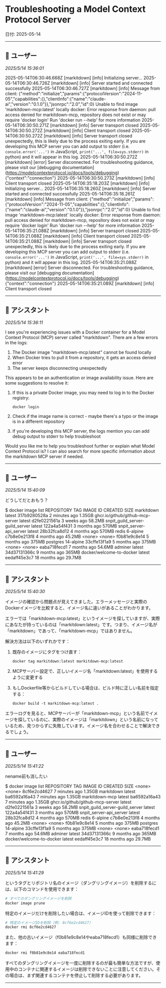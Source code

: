 # Troubleshooting a Model Context Protocol Server

日付: 2025-05-14

---

## 👤 ユーザー
*2025/5/14 15:36:01*

2025-05-14T06:30:46.668Z \[markitdown\] \[info\] Initializing server...
2025-05-14T06:30:46.726Z \[markitdown\] \[info\] Server started and connected successfully
2025-05-14T06:30:46.727Z \[markitdown\] \[info\] Message from client: {"method":"initialize","params":{"protocolVersion":"2024-11-05","capabilities":{},"clientInfo":{"name":"claude-ai","version":"0.1.0"}},"jsonrpc":"2.0","id":0}
Unable to find image 'markitdown-mcp:latest' locally
docker: Error response from daemon: pull access denied for markitdown-mcp, repository does not exist or may require 'docker login'
Run 'docker run --help' for more information
2025-05-14T06:30:50.271Z \[markitdown\] \[info\] Server transport closed
2025-05-14T06:30:50.272Z \[markitdown\] \[info\] Client transport closed
2025-05-14T06:30:50.272Z \[markitdown\] \[info\] Server transport closed unexpectedly, this is likely due to the process exiting early. If you are developing this MCP server you can add output to stderr (i.e. `console.error('...')` in JavaScript, `print('...', file=sys.stderr)` in python) and it will appear in this log.
2025-05-14T06:30:50.272Z \[markitdown\] \[error\] Server disconnected. For troubleshooting guidance, please visit our \[debugging documentation\](https://modelcontextprotocol.io/docs/tools/debugging) {"context":"connection"}
2025-05-14T06:30:50.273Z \[markitdown\] \[info\] Client transport closed
2025-05-14T06:35:18.203Z \[markitdown\] \[info\] Initializing server...
2025-05-14T06:35:18.260Z \[markitdown\] \[info\] Server started and connected successfully
2025-05-14T06:35:18.261Z \[markitdown\] \[info\] Message from client: {"method":"initialize","params":{"protocolVersion":"2024-11-05","capabilities":{},"clientInfo":{"name":"claude-ai","version":"0.1.0"}},"jsonrpc":"2.0","id":0}
Unable to find image 'markitdown-mcp:latest' locally
docker: Error response from daemon: pull access denied for markitdown-mcp, repository does not exist or may require 'docker login'
Run 'docker run --help' for more information
2025-05-14T06:35:21.088Z \[markitdown\] \[info\] Server transport closed
2025-05-14T06:35:21.088Z \[markitdown\] \[info\] Client transport closed
2025-05-14T06:35:21.088Z \[markitdown\] \[info\] Server transport closed unexpectedly, this is likely due to the process exiting early. If you are developing this MCP server you can add output to stderr (i.e. `console.error('...')` in JavaScript, `print('...', file=sys.stderr)` in python) and it will appear in this log.
2025-05-14T06:35:21.088Z \[markitdown\] \[error\] Server disconnected. For troubleshooting guidance, please visit our \[debugging documentation\](https://modelcontextprotocol.io/docs/tools/debugging) {"context":"connection"}
2025-05-14T06:35:21.089Z \[markitdown\] \[info\] Client transport closed

---

## 🤖 アシスタント
*2025/5/14 15:36:11*

I see you're experiencing issues with a Docker container for a Model Context Protocol (MCP) server called "markitdown". There are a few errors in the logs:

1. The Docker image "markitdown-mcp:latest" cannot be found locally
2. When Docker tries to pull it from a repository, it gets an access denied error
3. The server keeps disconnecting unexpectedly

This appears to be an authentication or image availability issue. Here are some suggestions to resolve it:

1. If this is a private Docker image, you may need to log in to the Docker registry:
   ```
   docker login
   ```

2. Check if the image name is correct - maybe there's a typo or the image is in a different repository

3. If you're developing this MCP server, the logs mention you can add debug output to stderr to help troubleshoot

Would you like me to help you troubleshoot further or explain what Model Context Protocol is? I can also search for more specific information about the markitdown MCP server if needed.

---

## 👤 ユーザー
*2025/5/14 15:40:09*

どうしてだとおもう？

$ docker image list
REPOSITORY                         TAG         IMAGE ID       CREATED         SIZE
markitdown                         latest      317b9280528a   2 minutes ago   1.35GB
ghcr.io/github/github-mcp-server   latest      d2fe0221561a   3 weeks ago     58.2MB
snpit\_guild\_server-guild\_server    latest      122a4a54f431   3 months ago    570MB
snpit\_server-api\_server            latest      28b32fca8d12   4 months ago    570MB
redis                              6-alpine    c7b8e0e213f8   4 months ago    45.2MB
&lt;none&gt;                             &lt;none&gt;      f0b81e9c8e14   5 months ago    375MB
postgres                           14-alpine   33cffe13f1a9   5 months ago    375MB
&lt;none&gt;                             &lt;none&gt;      eaba718fecd1   7 months ago    54.6MB
adminer                            latest      34d37131366c   9 months ago    365MB
docker/welcome-to-docker           latest      eedaff45e3c7   18 months ago   29.7MB

---

## 🤖 アシスタント
*2025/5/14 15:40:30*

イメージの確認から問題点が見えてきました。エラーメッセージと実際のDockerイメージを比較すると、イメージ名に違いがあることがわかります。

エラーでは「markitdown-mcp:latest」というイメージを探していますが、実際にあなたが持っているのは「markitdown:latest」です。つまり、イメージ名が「markitdown」であって、「markitdown-mcp」ではありません。

解決方法は以下のいずれかです：

1. 既存のイメージにタグをつけ直す：
   ```
   docker tag markitdown:latest markitdown-mcp:latest
   ```

2. MCPサーバー設定で、正しいイメージ名「markitdown:latest」を使用するように変更する

3. もしDockerfile等からビルドしている場合は、ビルド時に正しい名前を指定する：
   ```
   docker build -t markitdown-mcp:latest .
   ```

エラーログを見ると、MCPサーバーが「markitdown-mcp」という名前でイメージを探しているのに、実際のイメージは「markitdown」という名前になっているため、見つからずに失敗しています。イメージ名を合わせることで解決できるでしょう。

---

## 👤 ユーザー
*2025/5/14 15:41:22*

nename前も消したい

$ docker image list
REPOSITORY                         TAG         IMAGE ID       CREATED         SIZE
&lt;none&gt;                             &lt;none&gt;      8cf6e2cd4627   7 minutes ago   1.35GB
markitdown                         latest      ba6592a16a43   7 minutes ago   1.35GB
markitdown-mcp                     latest      ba6592a16a43   7 minutes ago   1.35GB
ghcr.io/github/github-mcp-server   latest      d2fe0221561a   3 weeks ago     58.2MB
snpit\_guild\_server-guild\_server    latest      122a4a54f431   3 months ago    570MB
snpit\_server-api\_server            latest      28b32fca8d12   4 months ago    570MB
redis                              6-alpine    c7b8e0e213f8   4 months ago    45.2MB
&lt;none&gt;                             &lt;none&gt;      f0b81e9c8e14   5 months ago    375MB
postgres                           14-alpine   33cffe13f1a9   5 months ago    375MB
&lt;none&gt;                             &lt;none&gt;      eaba718fecd1   7 months ago    54.6MB
adminer                            latest      34d37131366c   9 months ago    365MB
docker/welcome-to-docker           latest      eedaff45e3c7   18 months ago   29.7MB

---

## 🤖 アシスタント
*2025/5/14 15:41:29*

<none>というタグとリポジトリ名のイメージ（ダングリングイメージ）を削除するには、以下のコマンドを使用できます：

```bash
# すべてのダングリングイメージを削除
docker image prune
```

特定の<none>イメージだけを削除したい場合は、イメージIDを使って削除できます：

```bash
# 特定のイメージIDを削除（例: 8cf6e2cd4627）
docker rmi 8cf6e2cd4627
```

また、他の古い<none>イメージ（f0b81e9c8e14やeaba718fecd1）も同様に削除できます：

```bash
docker rmi f0b81e9c8e14 eaba718fecd1
```

すべてのダングリングイメージを一度に削除するのが最も簡単な方法ですが、使用中のコンテナに関連するイメージは削除できないことに注意してください。その場合は、まず関連するコンテナを停止して削除する必要があります。

---
